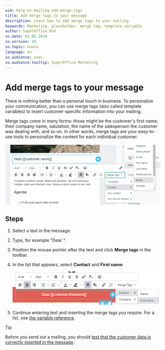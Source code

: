 ```yaml
---
uid: help-en-mailing-add-merge-tags
title: Add merge tags to your message
description: Learn how to add merge tags to your mailing
keywords: Marketing, placeholder, merge tag, template variable
author: SuperOffice RnD
so.date: 02.05.2024
so.version: 10
so.topic: howto
language: en
so.audience: user
so.audience.tooltip: SuperOffice Marketing
---
```


# Add merge tags to your message

There is nothing better than a personal touch in business. To personalize your communication, you can use merge tags (also called template variables) to insert customer-specific information into your mailing.

Merge tags come in many forms: those might be the customer's first name, their company name, salutation, the name of the salesperson the customer was dealing with, and so on. In other words, merge tags are your easy-to-use tools to personalize the content for each individual customer.

![Personalize the mailing by adding Merge tags to the text fields -screenshot][img2]

## Steps

1. Select a text in the message.

2. Type, for example "Dear ".

3. Position the mouse pointer after the text and click **Merge tags** in the toolbar.

4. In the list that appears, select **Contact** and **First name**.

    ![Add merge tags to your message -screenshot][img1]

5. Continue entering text and inserting the merge tags you require. For a list, see [the variable reference][2].

> [!TIP]
> Before you send out a mailing, you should [test that the customer data is correctly inserted in the message][1].

<!-- Referenced links -->
[1]: ../../mailing/learn/create/send-test-email.md
[2]: ../../../request/reply-templates/learn/template-variables.md

<!-- Referenced images -->
[img1]: ../../../../media/loc/en/marketing/template-variable.png
[img2]: ../../../../media/loc/en/marketing/merge-tags.png
